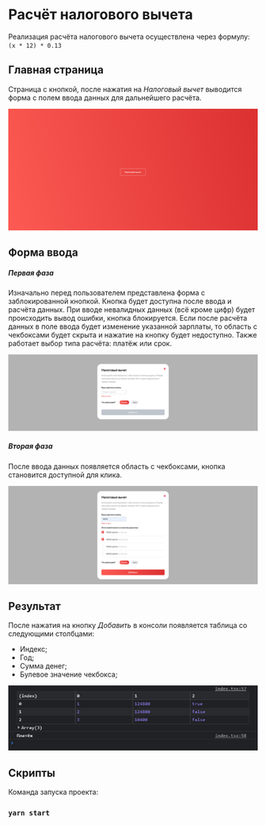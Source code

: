 # Расчёт налогового вычета

Реализация расчёта налогового вычета осуществлена через формулу: `(x * 12) * 0.13`

## Главная страница
Страница с кнопкой, после нажатия на *Налоговый вычет* выводится форма с полем ввода данных для дальнейшего расчёта.

![result](./public/images/readme/button.jpg)

## Форма ввода
##### Первая фаза
Изначально перед пользователем представлена форма с заблокированной кнопкой. Кнопка будет доступна после ввода и расчёта данных. При вводе невалидных данных (всё кроме цифр) будет происходить вывод ошибки, кнопка блокируется. Если после расчёта данных в поле ввода будет изменение указанной зарплаты, то область с чекбоксами будет скрыта и нажатие на кнопку будет недоступно. Также работает выбор типа расчёта: платёж или срок.

![result](./public/images/readme/home.jpg)

##### Вторая фаза

После ввода данных появляется область с чекбоксами, кнопка становится доступной для клика.

![result](./public/images/readme/home_2.jpg)

## Результат

После нажатия на кнопку *Добавить* в консоли появляется таблица со следующими столбцами:
- Индекс;
- Год;
- Сумма денег;
- Булевое значение чекбокса;

![result](./public/images/readme/result.jpg)

## Скрипты

Команда запуска проекта:

### `yarn start`